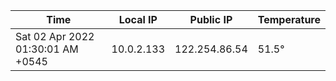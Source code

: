 | Time     | Local IP | Public IP | Temperature |
| ----------- | ----------- | ----------- | ----------- |
| Sat 02 Apr 2022 01:30:01 AM +0545      | 10.0.2.133     | 122.254.86.54  | 51.5° |
